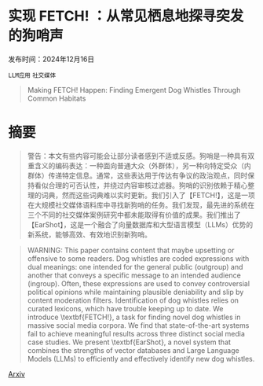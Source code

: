 # 实现 FETCH! ：从常见栖息地探寻突发的狗哨声

发布时间：2024年12月16日

`LLM应用` `社交媒体`

> Making FETCH! Happen: Finding Emergent Dog Whistles Through Common Habitats

# 摘要

> 警告：本文有些内容可能会让部分读者感到不适或反感。狗哨是一种具有双重含义的编码表达：一种面向普通大众（外群体），另一种向特定受众（内群体）传递特定信息。通常，这些表达用于传达有争议的政治观点，同时保持看似合理的可否认性，并绕过内容审核过滤器。狗哨的识别依赖于精心整理的词典，然而这些词典难以实时更新。我们引入了【FETCH!】，这是一项在大规模社交媒体语料库中寻找新狗哨的任务。我们发现，最先进的系统在三个不同的社交媒体案例研究中都未能取得有价值的成果。我们推出了【EarShot】，这是一个融合了向量数据库和大型语言模型（LLMs）优势的新系统，能够高效、有效地识别新狗哨。

> WARNING: This paper contains content that maybe upsetting or offensive to some readers. Dog whistles are coded expressions with dual meanings: one intended for the general public (outgroup) and another that conveys a specific message to an intended audience (ingroup). Often, these expressions are used to convey controversial political opinions while maintaining plausible deniability and slip by content moderation filters. Identification of dog whistles relies on curated lexicons, which have trouble keeping up to date. We introduce \textbf{FETCH!}, a task for finding novel dog whistles in massive social media corpora. We find that state-of-the-art systems fail to achieve meaningful results across three distinct social media case studies. We present \textbf{EarShot}, a novel system that combines the strengths of vector databases and Large Language Models (LLMs) to efficiently and effectively identify new dog whistles.

[Arxiv](https://arxiv.org/abs/2412.12072)